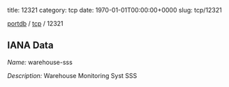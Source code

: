 title: 12321
category: tcp
date: 1970-01-01T00:00:00+0000
slug: tcp/12321

[portdb](/) / [tcp](/category/tcp.html) / 12321


## IANA Data

_Name:_ warehouse-sss

_Description:_ Warehouse Monitoring Syst SSS

